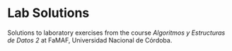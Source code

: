 # Lab Solutions

Solutions to laboratory exercises from the course *Algoritmos y Estructuras de Datos 2* at FaMAF, Universidad Nacional de Córdoba.